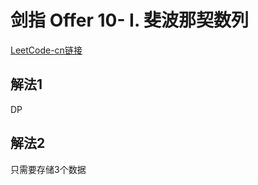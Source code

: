 # 剑指 Offer 10- I. 斐波那契数列
[LeetCode-cn链接](https://leetcode-cn.com/problems/fei-bo-na-qi-shu-lie-lcof/)

## 解法1
DP

## 解法2
只需要存储3个数据
